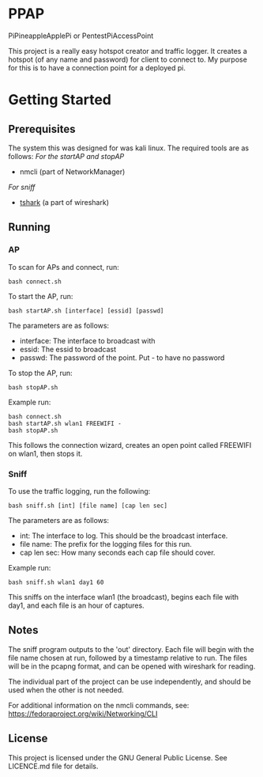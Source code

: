 # PPAP

PiPineappleApplePi or PentestPiAccessPoint

This project is a really easy hotspot creator and traffic logger. It creates a hotspot (of any name and password) for client to 
connect to. My purpose for this is to have a connection point for a deployed pi.

# Getting Started

## Prerequisites

The system this was designed for was kali linux. The required tools are as follows:
*For the startAP and stopAP*
* nmcli (part of NetworkManager)

*For sniff*
* [tshark](https://wireshark.org) (a part of wireshark)

## Running

### AP

To scan for APs and connect, run:
```
bash connect.sh
```

To start the AP, run:
```
bash startAP.sh [interface] [essid] [passwd]
```

The parameters are as follows:
* interface: The interface to broadcast with
* essid: The essid to broadcast
* passwd: The password of the point. Put - to have no password

To stop the AP, run:
```
bash stopAP.sh
```
 
Example run:
```
bash connect.sh
bash startAP.sh wlan1 FREEWIFI -
bash stopAP.sh
```
 
This follows the connection wizard, creates an open point called FREEWIFI on wlan1, then stops it.
 
### Sniff
 
To use the traffic logging, run the following:
```
bash sniff.sh [int] [file name] [cap len sec]
```

The parameters are as follows:
* int: The interface to log. This should be the broadcast interface.
* file name: The prefix for the logging files for this run.
* cap len sec: How many seconds each cap file should cover.

Example run:
```
bash sniff.sh wlan1 day1 60
```

This sniffs on the interface wlan1 (the broadcast), begins each file with day1, and each file is an hour of captures.

## Notes
 
The sniff program outputs to the 'out' directory. Each file will begin with the file name chosen at run, followed by a timestamp 
relative to run. The files will be in the pcapng format, and can be opened with wireshark for reading. 

The individual part of the project can be use independently, and should be used when the other is not needed.

For additional information on the nmcli commands, see: https://fedoraproject.org/wiki/Networking/CLI

## License

This project is licensed under the GNU General Public License. See LICENCE.md file for details.
